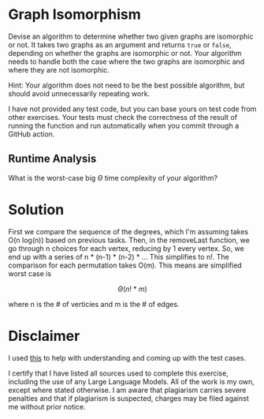 # Graph Isomorphism

Devise an algorithm to determine whether two given graphs are isomorphic or not.
It takes two graphs as an argument and returns `true` or `false`, depending on
whether the graphs are isomorphic or not. Your algorithm needs to handle both
the case where the two graphs are isomorphic and where they are not isomorphic.

Hint: Your algorithm does not need to be the best possible algorithm, but should
avoid unnecessarily repeating work.

I have not provided any test code, but you can base yours on test code from
other exercises. Your tests must check the correctness of the result of running
the function and run automatically when you commit through a GitHub action.

## Runtime Analysis

What is the worst-case big $\Theta$ time complexity of your algorithm?

# Solution

First we compare the sequence of the degrees, which I'm assuming takes O(n log(n)) based on previous tasks. Then, in the removeLast function, we go through n choices for each vertex, reducing by 1 every vertex. So, we end up with a series of n * (n-1) * (n-2) * ... This simplifies to n!. The comparison for each permutation takes O(m). This means are simplified worst case is

$$ \Theta(n! * m) $$

where n is the # of verticies and m is the # of edges.

# Disclaimer

I used [this](https://calcworkshop.com/trees-graphs/isomorphic-graph/) to help with understanding and coming up with the test cases.

I certify that I have listed all sources used to complete this exercise, including the use of any Large Language Models. All of the work is my own, except where stated otherwise. I am aware that plagiarism carries severe penalties and that if plagiarism is suspected, charges may be filed against me without prior notice.
